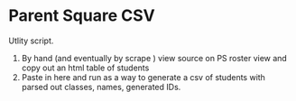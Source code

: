 # Parent Square CSV

Utlity script. 

1. By hand (and eventually by scrape ) view source on PS roster view and copy out an html table of students
2. Paste in here and run as a way to generate a csv of students with parsed out classes, names, generated IDs. 